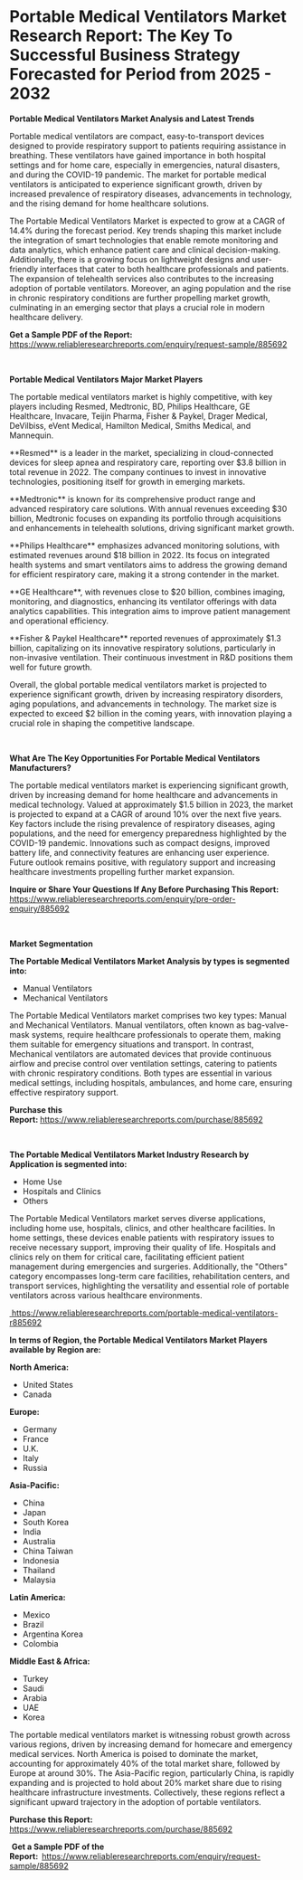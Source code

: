 <p><h1>Portable Medical Ventilators Market Research Report: The Key To Successful Business Strategy Forecasted for Period from 2025 - 2032</h1></p><p><strong>Portable Medical Ventilators Market Analysis and Latest Trends</strong></p>
<p><p>Portable medical ventilators are compact, easy-to-transport devices designed to provide respiratory support to patients requiring assistance in breathing. These ventilators have gained importance in both hospital settings and for home care, especially in emergencies, natural disasters, and during the COVID-19 pandemic. The market for portable medical ventilators is anticipated to experience significant growth, driven by increased prevalence of respiratory diseases, advancements in technology, and the rising demand for home healthcare solutions.</p><p>The Portable Medical Ventilators Market is expected to grow at a CAGR of 14.4% during the forecast period. Key trends shaping this market include the integration of smart technologies that enable remote monitoring and data analytics, which enhance patient care and clinical decision-making. Additionally, there is a growing focus on lightweight designs and user-friendly interfaces that cater to both healthcare professionals and patients. The expansion of telehealth services also contributes to the increasing adoption of portable ventilators. Moreover, an aging population and the rise in chronic respiratory conditions are further propelling market growth, culminating in an emerging sector that plays a crucial role in modern healthcare delivery.</p></p>
<p><strong>Get a Sample PDF of the Report:&nbsp;</strong> <a href="https://www.reliableresearchreports.com/enquiry/request-sample/885692?utm_campaign=2840&utm_medium=2&utm_source=Github&utm_content=ia&utm_term=16042025&utm_id=portable-medical-ventilators">https://www.reliableresearchreports.com/enquiry/request-sample/885692</a></p>
<p>&nbsp;</p>
<p><strong>Portable Medical Ventilators Major Market Players</strong></p>
<p><p>The portable medical ventilators market is highly competitive, with key players including Resmed, Medtronic, BD, Philips Healthcare, GE Healthcare, Invacare, Teijin Pharma, Fisher & Paykel, Drager Medical, DeVilbiss, eVent Medical, Hamilton Medical, Smiths Medical, and Mannequin. </p><p>**Resmed** is a leader in the market, specializing in cloud-connected devices for sleep apnea and respiratory care, reporting over $3.8 billion in total revenue in 2022. The company continues to invest in innovative technologies, positioning itself for growth in emerging markets.</p><p>**Medtronic** is known for its comprehensive product range and advanced respiratory care solutions. With annual revenues exceeding $30 billion, Medtronic focuses on expanding its portfolio through acquisitions and enhancements in telehealth solutions, driving significant market growth.</p><p>**Philips Healthcare** emphasizes advanced monitoring solutions, with estimated revenues around $18 billion in 2022. Its focus on integrated health systems and smart ventilators aims to address the growing demand for efficient respiratory care, making it a strong contender in the market.</p><p>**GE Healthcare**, with revenues close to $20 billion, combines imaging, monitoring, and diagnostics, enhancing its ventilator offerings with data analytics capabilities. This integration aims to improve patient management and operational efficiency.</p><p>**Fisher & Paykel Healthcare** reported revenues of approximately $1.3 billion, capitalizing on its innovative respiratory solutions, particularly in non-invasive ventilation. Their continuous investment in R&D positions them well for future growth.</p><p>Overall, the global portable medical ventilators market is projected to experience significant growth, driven by increasing respiratory disorders, aging populations, and advancements in technology. The market size is expected to exceed $2 billion in the coming years, with innovation playing a crucial role in shaping the competitive landscape.</p></p>
<p>&nbsp;</p>
<p><strong>What Are The Key Opportunities For Portable Medical Ventilators Manufacturers?</strong></p>
<p><p>The portable medical ventilators market is experiencing significant growth, driven by increasing demand for home healthcare and advancements in medical technology. Valued at approximately $1.5 billion in 2023, the market is projected to expand at a CAGR of around 10% over the next five years. Key factors include the rising prevalence of respiratory diseases, aging populations, and the need for emergency preparedness highlighted by the COVID-19 pandemic. Innovations such as compact designs, improved battery life, and connectivity features are enhancing user experience. Future outlook remains positive, with regulatory support and increasing healthcare investments propelling further market expansion.</p></p>
<p><strong>Inquire or Share Your Questions If Any Before Purchasing This Report:</strong> <a href="https://www.reliableresearchreports.com/enquiry/pre-order-enquiry/885692?utm_campaign=2840&utm_medium=2&utm_source=Github&utm_content=ia&utm_term=16042025&utm_id=portable-medical-ventilators">https://www.reliableresearchreports.com/enquiry/pre-order-enquiry/885692</a></p>
<p>&nbsp;</p>
<p><strong>Market Segmentation</strong></p>
<p><strong>The Portable Medical Ventilators Market Analysis by types is segmented into:</strong></p>
<p><ul><li>Manual Ventilators</li><li>Mechanical Ventilators</li></ul></p>
<p><p>The Portable Medical Ventilators market comprises two key types: Manual and Mechanical Ventilators. Manual ventilators, often known as bag-valve-mask systems, require healthcare professionals to operate them, making them suitable for emergency situations and transport. In contrast, Mechanical ventilators are automated devices that provide continuous airflow and precise control over ventilation settings, catering to patients with chronic respiratory conditions. Both types are essential in various medical settings, including hospitals, ambulances, and home care, ensuring effective respiratory support.</p></p>
<p><strong>Purchase this Report:&nbsp;</strong><a href="https://www.reliableresearchreports.com/purchase/885692?utm_campaign=2840&utm_medium=2&utm_source=Github&utm_content=ia&utm_term=16042025&utm_id=portable-medical-ventilators">https://www.reliableresearchreports.com/purchase/885692</a></p>
<p>&nbsp;</p>
<p><strong>The Portable Medical Ventilators Market Industry Research by Application is segmented into:</strong></p>
<p><ul><li>Home Use</li><li>Hospitals and Clinics</li><li>Others</li></ul></p>
<p><p>The Portable Medical Ventilators market serves diverse applications, including home use, hospitals, clinics, and other healthcare facilities. In home settings, these devices enable patients with respiratory issues to receive necessary support, improving their quality of life. Hospitals and clinics rely on them for critical care, facilitating efficient patient management during emergencies and surgeries. Additionally, the "Others" category encompasses long-term care facilities, rehabilitation centers, and transport services, highlighting the versatility and essential role of portable ventilators across various healthcare environments.</p></p>
<p><a href="https://www.reliableresearchreports.com/portable-medical-ventilators-r885692?utm_campaign=2840&utm_medium=2&utm_source=Github&utm_content=ia&utm_term=16042025&utm_id=portable-medical-ventilators">&nbsp;https://www.reliableresearchreports.com/portable-medical-ventilators-r885692</a></p>
<p><strong>In terms of Region, the Portable Medical Ventilators Market Players available by Region are:</strong></p>
<p>
    <p> <strong> North America: </strong>
        <ul>
            <li>United States</li>
            <li>Canada</li>
        </ul>
        </p> 
    <p> <strong> Europe: </strong>
        <ul>
            <li>Germany</li>
            <li>France</li>
            <li>U.K.</li>
            <li>Italy</li>
            <li>Russia</li>
        </ul>
        </p> 
    <p> <strong> Asia-Pacific: </strong>
        <ul>
            <li>China</li>
            <li>Japan</li>
            <li>South Korea</li>
            <li>India</li>
            <li>Australia</li>
            <li>China Taiwan</li>
            <li>Indonesia</li>
            <li>Thailand</li>
            <li>Malaysia</li>
        </ul>
        </p> 
    <p> <strong> Latin America: </strong>
        <ul>
            <li>Mexico</li>
            <li>Brazil</li>
            <li>Argentina Korea</li>
            <li>Colombia</li>
        </ul>
        </p> 
    <p> <strong> Middle East & Africa: </strong>
        <ul>
            <li>Turkey</li>
            <li>Saudi</li>
            <li>Arabia</li>
            <li>UAE</li>
            <li>Korea</li>
        </ul>
    </p>
    </p>
<p><p>The portable medical ventilators market is witnessing robust growth across various regions, driven by increasing demand for homecare and emergency medical services. North America is poised to dominate the market, accounting for approximately 40% of the total market share, followed by Europe at around 30%. The Asia-Pacific region, particularly China, is rapidly expanding and is projected to hold about 20% market share due to rising healthcare infrastructure investments. Collectively, these regions reflect a significant upward trajectory in the adoption of portable ventilators.</p></p>
<p><strong>Purchase this Report: </strong><a href="https://www.reliableresearchreports.com/purchase/885692?utm_campaign=2840&utm_medium=2&utm_source=Github&utm_content=ia&utm_term=16042025&utm_id=portable-medical-ventilators">https://www.reliableresearchreports.com/purchase/885692</a></p>
<p>&nbsp;<strong>Get a Sample PDF of the Report:&nbsp;&nbsp;</strong><a href="https://www.reliableresearchreports.com/enquiry/request-sample/885692?utm_campaign=2840&utm_medium=2&utm_source=Github&utm_content=ia&utm_term=16042025&utm_id=portable-medical-ventilators">https://www.reliableresearchreports.com/enquiry/request-sample/885692</a></p>
<p><strong></strong></p>
<p><p></p><p></p><p></p></p>
